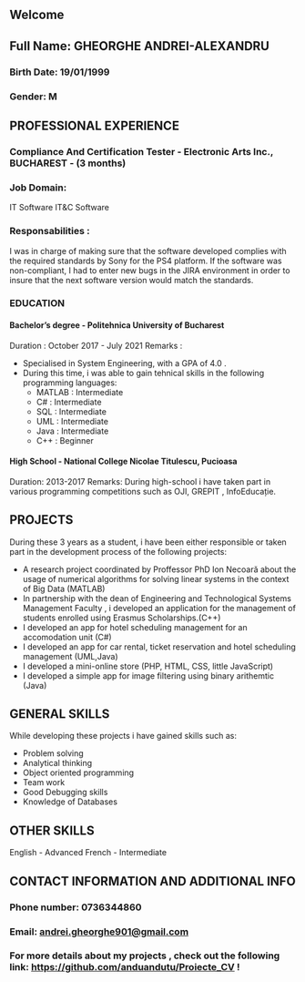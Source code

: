 ## Welcome

##  Full Name: GHEORGHE ANDREI-ALEXANDRU 
### Birth Date: 19/01/1999 
### Gender: M

## **PROFESSIONAL EXPERIENCE**
### Compliance And Certification Tester - Electronic Arts Inc., BUCHAREST - (3 months)
### Job Domain: 
IT Software IT&C Software
### **Responsabilities** :
I was in charge of making sure that the software developed complies with the required standards
by Sony for the PS4 platform. If the software was non-compliant, I had to enter new bugs in the JIRA 
environment in order to insure that the next software version would match the standards.
### EDUCATION
#### Bachelor’s degree - Politehnica University of Bucharest 
Duration : October 2017 - July 2021 
Remarks : 
- Specialised in System Engineering, with a GPA of 4.0 .
- During this time, i was able to gain tehnical skills in the following programming languages:
  - MATLAB : Intermediate
  - C# : Intermediate
  - SQL : Intermediate
  - UML : Intermediate
  - Java : Intermediate
  - C++ : Beginner
#### High School - National College Nicolae Titulescu, Pucioasa 
Duration: 2013-2017
Remarks: During high-school i have taken part in various programming competitions
such as OJI, GREPIT , InfoEducație.

## PROJECTS
During these 3 years as a student, i have been either responsible or taken part in the development process of the following projects:
- A research project coordinated by Proffessor PhD Ion Necoară about the usage of numerical algorithms for solving linear systems in 
the context of Big Data (MATLAB)
- In partnership with the dean of Engineering and Technological Systems Management Faculty , i developed an application for the management of students enrolled using Erasmus Scholarships.(C++)
- I developed an app for hotel scheduling management for an accomodation unit (C#)
- I developed an app for car rental, ticket reservation and hotel scheduling management (UML,Java)
- I developed a mini-online store (PHP, HTML, CSS, little JavaScript)
- I developed a simple app for image filtering using binary arithemtic (Java)
## GENERAL SKILLS
While developing these projects i have gained skills such as:
- Problem solving
- Analytical thinking
- Object oriented programming
- Team work
- Good Debugging skills
- Knowledge of Databases
## OTHER SKILLS 
English - Advanced
French - Intermediate

## CONTACT INFORMATION AND ADDITIONAL INFO

### Phone number: 0736344860
### Email: andrei.gheorghe901@gmail.com
### For more details about my projects , check out the following link: https://github.com/anduandutu/Proiecte_CV !
